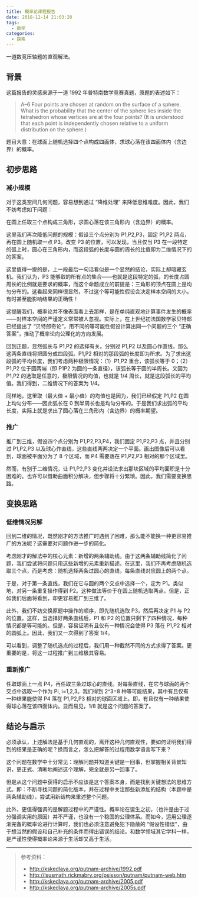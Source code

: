 ```yaml
---
title: 概率论课程报告
date: 2018-12-14 21:03:28
tags:
  - 数学
categories:
  - 探索
---
```


一道数竞压轴题的直观解法。

<!--more-->

## 背景
这篇报告的灵感来源于一道 1992 年普特南数学竞赛真题，原题的表述如下：

> A–6 Four points are chosen at random on the surface of a sphere. What is the probability that the center of the sphere lies inside the tetrahedron whose vertices are at the four points? (It is understood that each point is independently chosen relative to a uniform distribution on the sphere.)

题目大意：在球面上随机选择四个点构成四面体，求球心落在该四面体内（含边界）的概率。

## 初步思路
### 减小规模
对于这类空间几何问题，容易想到通过 “降维处理” 来降低思维难度。因此，我们不妨考虑如下问题：

在圆上任取三个点构成三角形，求圆心落在该三角形内（含边界）的概率。

这里我们再次降低问题的规模：假设三个点分别为 P1,P2,P3，固定 P1,P2 两点，再在圆上随机取一点 P3。改变 P3 的位置，可以发现，当且仅当 P3 在一段特定的弧上时，圆心在三角形内，而这段弧的长度与圆的周长的比值即为二维情况下的的答案。

这里值得一提的是，上一段最后一句话看似是一个显然的结论，实际上却暗藏玄机。我们认为，P3 能够取的所有点的集合——也就是这段特定的弧，的长度占圆周长的比例就是要求的概率，而这个命题成立的前提是：三角形的顶点在圆上是均匀分布的。这看起来同样很显然，不过这个等可能性假设会决定样本空间的大小，有时甚至能影响结果的正确性！

这提醒我们，概率论并不像表面看上去那样，是在单纯直观地计算事件发生的概率——对样本空间的严谨定义常常被人忽视。实际上，在上世纪初法国数学家贝特郎已经提出了 “贝特郎奇论”，用不同的等可能性假设计算出同一个问题的三个 “正确答案”，推动了概率论向公理化的方向发展。

回到正题，显然弧长与 P1,P2 的选择有关。分别过 P1,P2 以及圆心作直线，那么这两条直线将把圆分成四段弧。P1,P2 相对的那段弧的长度即为所求。为了求出这段弧的平均长度，我们考虑两种极限情况：（1）P1,P2 重合，该弧长等于 0；（2）P1,P2 位于圆两端（即 P1P2 为圆的一条直径），该弧长等于圆的半周长。又因为 P1,P2 的选取是任意的，极限情况的均值，也就是 1/4 周长，就是这段弧长的平均值。我们得到，二维情况下的答案为 1/4。

同样地，这里取（最大值 + 最小值）的均值也是因为，我们已经假定 P1,P2 在圆上均匀分布——因此弧长在 0 到半周长也是均匀分布的。于是我们求出弧的平均长度，实际上就是求出了圆心落在三角形内（含边界）的概率期望。

### 推广
推广到三维，假设四个点分别为 P1,P2,P3,P4，我们固定 P1,P2,P3 点，并且分别过 P1,P2,P3 以及球心作直线，这些直线两两决定一个平面。画出图像后可以看到，球面被平面分为了 8 个区域，而 P4 需要落在 P1,P2,P3 相对的那个区域里。

然而，有别于二维情况，让 P1,P2,P3 变化并设法求出那块区域的平均面积是十分困难的。也许可以借助曲面积分解决，但步骤将十分繁琐。因此，我们需要变换思路。

## 变换思路
### 低维情况另解
回到二维的情况，既然刚才的方法推广时遇到了困难，那么能不能换一种更容易推广的方法呢？这需要对问题作进一步的简化。

考虑刚才的解法中的核心元素：新增的两条辅助线。由于这两条辅助线简化了问题，我们尝试将问题只用这些新增的元素重新描述。在这里，我们不再考虑随机选取三个点，而是考虑：随机选择两条过圆心的直线，每条直线对应圆上的两个点。

于是，对于第一条直线，我们在它与圆的两个交点中选择一个，定为 P1。类似地，对另一条重复操作得到 P2。这种做法等价于在圆上随机选取两点，但是，正如我们后面将看到，却更容易推广到三维了。

此外，我们不妨交换原题中操作的顺序，即先随机选取 P3，然后再决定 P1 与 P2 的位置。这样，当选择好两条直线后，P1 和 P2 的位置只剩下了四种情况，每种情况都是等可能的。但是，容易证明有且仅有一种情况会使得 P3 落在 P1,P2 相对的圆弧上。因此，我们又一次得到了答案 1/4。

可以看到，调整了随机选点的过程后，我们用一种截然不同的方式求得了答案。更重要的是，将这一过程推广到三维极其容易。

### 重新推广
任取球面上一点 P4，再任取三条过球心的直线。对每条直线，在它与球面的两个交点中选取一个作为 Pi, i=1,2,3。我们得到 2^3=8 种等可能结果，其中有且仅有一种结果能使得 P4 落在 P1,P2,P3 相对的球面区域上。即，有且仅有一种结果使得球心落在该四面体内。显而易见，1/8 就是这个问题的答案了。

## 结论与启示
必须承认，上述解法是基于几何直观的，离开这种几何直观性，要如何证明我们得到的结果是正确的呢？换而言之，怎么把解答的过程用数学语言写下来？

这个问题在数学中十分常见：理解问题并知道关键是一回事，但掌握相关背景知识，更正式、清晰地阐述这个理解，完全就是另一回事了。

但是从这个问题中获得的启示不应该是这个答案本身，而是找到关键想法的思维方式。即：不断寻找问题的简化版本，并在过程中关注那些新添加的结构（本题中是两条辅助线），尝试用新结构来重述整个问题。

此外，更值得强调的是解题过程中的严谨性。概率论在诞生之初，（也许是由于过分强调实用的原因）并不严谨，也没有一个稳固的公理体系。而如今，运用公理逐渐完备的概率论进行计算时，我们也必须注意避免犯下隐蔽的 “假设性错误”，由于想当然的假设和自己补充的条件而得出错误的结论。和数学领域其它学科一样，是严谨性使得概率论来源于生活却又高于生活。

---
> 参考资料：
>- http://kskedlaya.org/putnam-archive/1992.pdf
>- http://lsusmath.rickmabry.org/psisson/putnam/putnam-web.htm
>- http://kskedlaya.org/putnam-archive/2005.pdf
>- http://kskedlaya.org/putnam-archive/2005s.pdf
